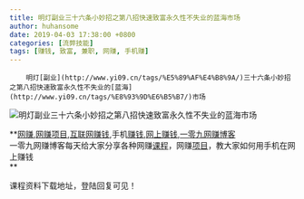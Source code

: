 ```yaml
---
title: 明灯副业三十六条小妙招之第八招快速致富永久性不失业的蓝海市场
author: huhansome
date: 2019-04-03 17:38:00 +0800
categories: [流弊技能]
tags: [赚钱, 致富, 兼职, 网赚, 手机赚]
---
```



        明灯[副业](http://www.yi09.cn/tags/%E5%89%AF%E4%B8%9A/)三十六条小妙招之第八招快速致富永久性不失业的[蓝海](http://www.yi09.cn/tags/%E8%93%9D%E6%B5%B7/)市场

![明灯副业三十六条小妙招之第八招快速致富永久性不失业的蓝海市场](http://www.yi09.cn/zb_users/upload/2021/12/20211227204419164060905932340.jpeg)

  

  

  

  

  

**[网赚](http://www.yi09.cn/tags/%E7%BD%91%E8%B5%9A/),[网赚项目](http://www.yi09.cn/tags/%E7%BD%91%E8%B5%9A%E9%A1%B9%E7%9B%AE/),[互联网赚钱](http://www.yi09.cn/tags/%E4%BA%92%E8%81%94%E7%BD%91%E8%B5%9A%E9%92%B1/),手机[赚钱](http://www.yi09.cn/tags/%E8%B5%9A%E9%92%B1/),[网上赚钱](http://www.yi09.cn/tags/%E7%BD%91%E4%B8%8A%E8%B5%9A%E9%92%B1/),[一零九网赚博客](http://www.yi09.cn/tags/%E4%B8%80%E9%9B%B6%E4%B9%9D%E7%BD%91%E8%B5%9A%E5%8D%9A%E5%AE%A2/)  
一零九网赚博客每天给大家分享各种网赚[课程](http://www.yi09.cn/tags/%E8%AF%BE%E7%A8%8B/)，网赚[项目](http://www.yi09.cn/tags/%E9%A1%B9%E7%9B%AE/)，教大家如何用手机在网上赚钱  
**  
  
  

课程资料下载地址，登陆回复可见！

